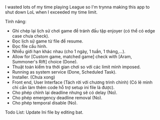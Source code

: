 I wasted lots of my time playing League so I'm trynna making this app to shut down LoL when I exceeded my time limit.  
  
Tính năng: 
- Ghi chép lại lịch sử chơi game để tránh đấu tập enjoyer (có thể có edge case chưa check). 
- Đọc lịch sử game từ file để resume.  
- Đọc file cấu hình. 
- Nhiều giới hạn khác nhau (cho 1 ngày, 1 tuần, 1 tháng,...).
- Allow for [Custom game, matched game] check with [Aram, Summoner's Rift] choice (Done).
- Thuật toán kiểm tra thời gian chơi so với các limit mình imposed.
- Running as system service (Done, Scheduled Task).
- Installer.
(Chưa xong)  
- Front end, User Interface (Tách rời với chương trình chính) (Có lẽ mình chỉ cần làm thêm code hỗ trợ setup ini file là được).
- Cho phép chỉnh lại deadline nhưng sẽ có delay (No).
- Cho phép emergency deadline removal (No).
- Cho phép temporal disable (No).

Todo List: Update Ini file by editing bat.